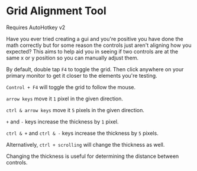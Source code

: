 # Grid Alignment Tool
Requires AutoHotkey v2

Have you ever tried creating a gui and you're positive you have done the math correctly but for some reason the controls just aren't aligning how you expected? This aims to help aid you in seeing if two controls are at the same x or y position so you can manually adjust them.

By default, double tap `F4` to toggle the grid. Then click anywhere on your primary monitor to get it closer to the elements you're testing.

`Control + F4` will toggle the grid to follow the mouse.

`arrow keys` move it `1` pixel in the given direction.

`ctrl & arrow keys` move it `5` pixels in the given direction.



`+` and `-` keys increase the thickness by `1` pixel.

`ctrl & +` and `ctrl & -` keys increase the thickness by `5` pixels.

Alternatively, `ctrl + scrolling` will change the thickness as well.

Changing the thickness is useful for determining the distance between controls.
